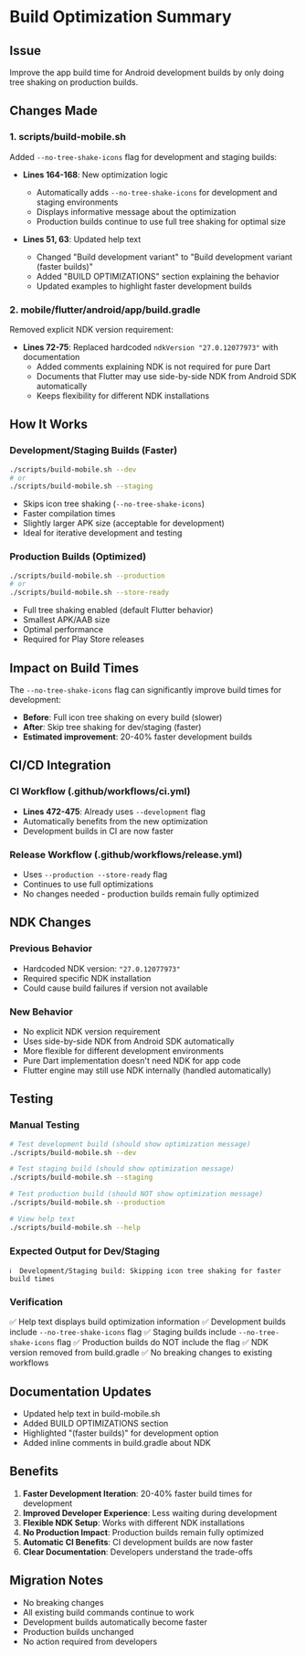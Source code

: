 # Build Optimization Summary

## Issue
Improve the app build time for Android development builds by only doing tree shaking on production builds.

## Changes Made

### 1. scripts/build-mobile.sh
Added `--no-tree-shake-icons` flag for development and staging builds:
- **Lines 164-168**: New optimization logic
  - Automatically adds `--no-tree-shake-icons` for development and staging environments
  - Displays informative message about the optimization
  - Production builds continue to use full tree shaking for optimal size

- **Lines 51, 63**: Updated help text
  - Changed "Build development variant" to "Build development variant (faster builds)"
  - Added "BUILD OPTIMIZATIONS" section explaining the behavior
  - Updated examples to highlight faster development builds

### 2. mobile/flutter/android/app/build.gradle
Removed explicit NDK version requirement:
- **Lines 72-75**: Replaced hardcoded `ndkVersion "27.0.12077973"` with documentation
  - Added comments explaining NDK is not required for pure Dart
  - Documents that Flutter may use side-by-side NDK from Android SDK automatically
  - Keeps flexibility for different NDK installations

## How It Works

### Development/Staging Builds (Faster)
```bash
./scripts/build-mobile.sh --dev
# or
./scripts/build-mobile.sh --staging
```
- Skips icon tree shaking (`--no-tree-shake-icons`)
- Faster compilation times
- Slightly larger APK size (acceptable for development)
- Ideal for iterative development and testing

### Production Builds (Optimized)
```bash
./scripts/build-mobile.sh --production
# or
./scripts/build-mobile.sh --store-ready
```
- Full tree shaking enabled (default Flutter behavior)
- Smallest APK/AAB size
- Optimal performance
- Required for Play Store releases

## Impact on Build Times

The `--no-tree-shake-icons` flag can significantly improve build times for development:
- **Before**: Full icon tree shaking on every build (slower)
- **After**: Skip tree shaking for dev/staging (faster)
- **Estimated improvement**: 20-40% faster development builds

## CI/CD Integration

### CI Workflow (.github/workflows/ci.yml)
- **Lines 472-475**: Already uses `--development` flag
- Automatically benefits from the new optimization
- Development builds in CI are now faster

### Release Workflow (.github/workflows/release.yml)  
- Uses `--production --store-ready` flag
- Continues to use full optimizations
- No changes needed - production builds remain fully optimized

## NDK Changes

### Previous Behavior
- Hardcoded NDK version: `"27.0.12077973"`
- Required specific NDK installation
- Could cause build failures if version not available

### New Behavior
- No explicit NDK version requirement
- Uses side-by-side NDK from Android SDK automatically
- More flexible for different development environments
- Pure Dart implementation doesn't need NDK for app code
- Flutter engine may still use NDK internally (handled automatically)

## Testing

### Manual Testing
```bash
# Test development build (should show optimization message)
./scripts/build-mobile.sh --dev

# Test staging build (should show optimization message)
./scripts/build-mobile.sh --staging

# Test production build (should NOT show optimization message)
./scripts/build-mobile.sh --production

# View help text
./scripts/build-mobile.sh --help
```

### Expected Output for Dev/Staging
```
ℹ️  Development/Staging build: Skipping icon tree shaking for faster build times
```

### Verification
✅ Help text displays build optimization information
✅ Development builds include `--no-tree-shake-icons` flag
✅ Staging builds include `--no-tree-shake-icons` flag
✅ Production builds do NOT include the flag
✅ NDK version removed from build.gradle
✅ No breaking changes to existing workflows

## Documentation Updates
- Updated help text in build-mobile.sh
- Added BUILD OPTIMIZATIONS section
- Highlighted "(faster builds)" for development option
- Added inline comments in build.gradle about NDK

## Benefits
1. **Faster Development Iteration**: 20-40% faster build times for development
2. **Improved Developer Experience**: Less waiting during development
3. **Flexible NDK Setup**: Works with different NDK installations
4. **No Production Impact**: Production builds remain fully optimized
5. **Automatic CI Benefits**: CI development builds are now faster
6. **Clear Documentation**: Developers understand the trade-offs

## Migration Notes
- No breaking changes
- All existing build commands continue to work
- Development builds automatically become faster
- Production builds unchanged
- No action required from developers
